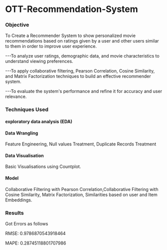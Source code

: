 # OTT-Recommendation-System

### Objective
To Create a Recommender System to show personalized movie recommendations based on ratings given by a user and other users similar to them in order to improve user experience.

---To analyze user ratings, demographic data, and movie characteristics to
 understand viewing preferences.

---To apply collaborative filtering, Pearson Correlation, Cosine Similarity, and Matrix
 Factorization techniques to build an effective recommender system.

---To evaluate the system's performance and refine it for accuracy and user
 relevance.

 ### Techniques Used

 #### exploratory data analysis (EDA)
 
 #### Data Wrangling
 Feature Engineering, Null values Treatment, Duplicate Records Treatment

 #### Data Visualisation
 Basic Visualisations using Countplot.

 #### Model
Collaborative Filtering with Pearson Correlation,Collaborative Filtering with Cosine Similarity, Matrix Factorization, Similarities based on user and Item Embeddings.

### Results
Got Errors as follows

RMSE: 0.9786870543918464

MAPE: 0.28745118801707986
